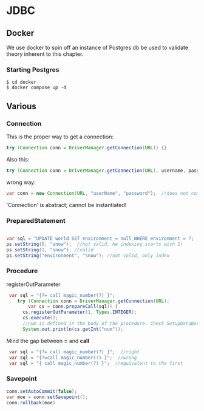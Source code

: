 # JDBC
## Docker
We use docker to spin off an instance of Postgres db  be used to validate theory inherent to this chapter.

### Starting Postgres
```shell
$ cd docker
$ docker compose up -d
```

## Various
### Connection
This is the proper way to get a connection:
```java
try (Connection conn = DriverManager.getConnection(URL)) {}
```

Also this:
```java
try (Connection conn = DriverManager.getConnection(URL), username, password) {}
```

wrong way:
```java
var conn = new Connection(URL, "userName", "password");  //does not compile!
```
'Connection' is abstract; cannot be instantiated!   


### PreparedStatement
```java

var sql = "UPDATE world SET environment = null WHERE environment = ?;
ps.setString(0, "snow");  //not valid, he indexing starts with 1!
ps.setString(1, "snow"); //valid
ps.setString("environment", "snow"); //not valid, only index

```

### Procedure
registerOutParameter
```java
 var sql = "{?= call magic_number(?) }";
    try (Connection conn = DriverManager.getConnection(URL);
        var cs = conn.prepareCall(sql)) {
      cs.registerOutParameter(1, Types.INTEGER);
      cs.execute();
      //num is defined in the body of the procedure. Check SetupDataBase
      System.out.println(cs.getInt("num"));
```

Mind the gap between **=** and **call**
```java
 var sql = "{?= call magic_number(?) }";  //right
 var sql = "{?=call magic_number(?) }";  //wrong
 var sql = "{ call magic_number(?) }";  //equivalent to the first

```
### Savepoint
```java
conn.setAutoCommit(false);
var moe = conn.setSavepoint();
conn.rollback(moe)
```